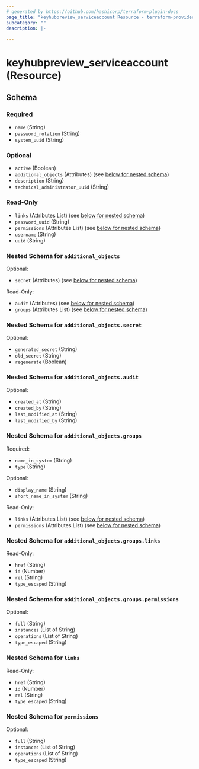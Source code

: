 ```yaml
---
# generated by https://github.com/hashicorp/terraform-plugin-docs
page_title: "keyhubpreview_serviceaccount Resource - terraform-provider-keyhubpreview"
subcategory: ""
description: |-
  
---
```


# keyhubpreview_serviceaccount (Resource)





<!-- schema generated by tfplugindocs -->
## Schema

### Required

- `name` (String)
- `password_rotation` (String)
- `system_uuid` (String)

### Optional

- `active` (Boolean)
- `additional_objects` (Attributes) (see [below for nested schema](#nestedatt--additional_objects))
- `description` (String)
- `technical_administrator_uuid` (String)

### Read-Only

- `links` (Attributes List) (see [below for nested schema](#nestedatt--links))
- `password_uuid` (String)
- `permissions` (Attributes List) (see [below for nested schema](#nestedatt--permissions))
- `username` (String)
- `uuid` (String)

<a id="nestedatt--additional_objects"></a>
### Nested Schema for `additional_objects`

Optional:

- `secret` (Attributes) (see [below for nested schema](#nestedatt--additional_objects--secret))

Read-Only:

- `audit` (Attributes) (see [below for nested schema](#nestedatt--additional_objects--audit))
- `groups` (Attributes List) (see [below for nested schema](#nestedatt--additional_objects--groups))

<a id="nestedatt--additional_objects--secret"></a>
### Nested Schema for `additional_objects.secret`

Optional:

- `generated_secret` (String)
- `old_secret` (String)
- `regenerate` (Boolean)


<a id="nestedatt--additional_objects--audit"></a>
### Nested Schema for `additional_objects.audit`

Optional:

- `created_at` (String)
- `created_by` (String)
- `last_modified_at` (String)
- `last_modified_by` (String)


<a id="nestedatt--additional_objects--groups"></a>
### Nested Schema for `additional_objects.groups`

Required:

- `name_in_system` (String)
- `type` (String)

Optional:

- `display_name` (String)
- `short_name_in_system` (String)

Read-Only:

- `links` (Attributes List) (see [below for nested schema](#nestedatt--additional_objects--groups--links))
- `permissions` (Attributes List) (see [below for nested schema](#nestedatt--additional_objects--groups--permissions))

<a id="nestedatt--additional_objects--groups--links"></a>
### Nested Schema for `additional_objects.groups.links`

Read-Only:

- `href` (String)
- `id` (Number)
- `rel` (String)
- `type_escaped` (String)


<a id="nestedatt--additional_objects--groups--permissions"></a>
### Nested Schema for `additional_objects.groups.permissions`

Optional:

- `full` (String)
- `instances` (List of String)
- `operations` (List of String)
- `type_escaped` (String)




<a id="nestedatt--links"></a>
### Nested Schema for `links`

Read-Only:

- `href` (String)
- `id` (Number)
- `rel` (String)
- `type_escaped` (String)


<a id="nestedatt--permissions"></a>
### Nested Schema for `permissions`

Optional:

- `full` (String)
- `instances` (List of String)
- `operations` (List of String)
- `type_escaped` (String)
